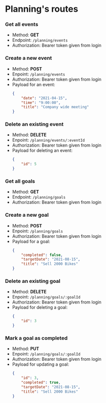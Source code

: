 # Planning's routes

### Get all events
- Method: **GET**
- Endpoint: `/planning/events`
- Authorization: Bearer token given from login

### Create a new event
- Method: **POST**
- Enpoint: `/planning/events`
- Authorization: Bearer token given from login
- Payload for an event:
    ```JSON
    {
        "date": "2021-04-15",
        "time": "9:00:00",
        "title": "Company wide meeting"
    }
    ```

### Delete an existing event
- Method: **DELETE**
- Enpoint: `/planning/events/:eventId`
- Authorization: Bearer token given from login
- Payload for deleting an event:
    ```JSON
    {
        "id": 5
    }
    ```

### Get all goals
- Method: **GET**
- Endpoint: `/planning/goals`
- Authorization: Bearer token given from login

### Create a new goal
- Method: **POST**
- Enpoint: `/planning/goals`
- Authorization: Bearer token given from login
- Payload for a goal:
    ```JSON
    {
        "completed": false,
        "targetDate": "2021-08-15",
        "title": "Sell 2000 Bikes"
    }
    ```

### Delete an existing goal
- Method: **DELETE**
- Enpoint: `/planning/goals/:goalId`
- Authorization: Bearer token given from login
- Payload for deleting a goal:
    ```JSON
    {
        "id": 3
    }
    ```

### Mark a goal as completed
- Method: **PUT**
- Enpoint: `/planning/goals/:goalId`
- Authorization: Bearer token given from login
- Payload for updating a goal:
    ```JSON
    {
        "id": 3,
        "completed": true,
        "targetDate": "2021-08-15",
        "title": "Sell 2000 Bikes"
    }
    ```